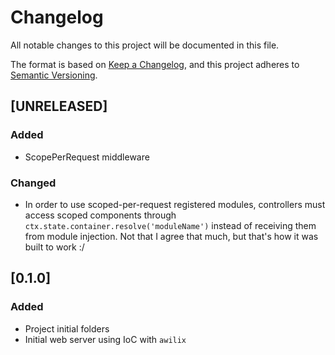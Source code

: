 # Changelog
All notable changes to this project will be documented in this file.

The format is based on [Keep a Changelog](https://keepachangelog.com/en/1.0.0/),
and this project adheres to [Semantic Versioning](https://semver.org/spec/v2.0.0.html).

## [UNRELEASED]

### Added

-   ScopePerRequest middleware

### Changed

-   In order to use scoped-per-request registered modules, controllers must access scoped components through `ctx.state.container.resolve('moduleName')` instead of receiving them from module injection. Not that I agree that much, but that's how it was built to work :/

## [0.1.0]

### Added

-   Project initial folders
-   Initial web server using IoC with `awilix`
